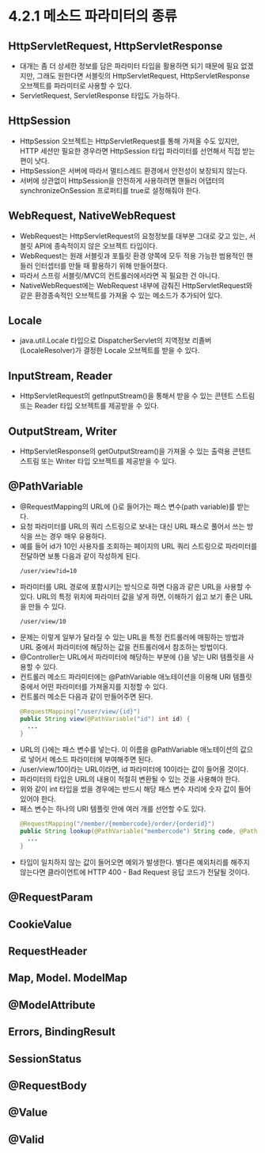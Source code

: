 # 4.2.1 메소드 파라미터의 종류
## HttpServletRequest, HttpServletResponse
- 대개는 좀 더 상세한 정보를 담은 파라미터 타입을 활용하면 되기 때문에 필요 없겠지만,
  그래도 원한다면 서블릿의 HttpServletRequest, HttpServletResponse 오브젝트를 파라미터로 사용할 수 있다.
- ServletRequest, ServletResponse 타입도 가능하다.

## HttpSession
- HttpSession 오브젝트는 HttpServletRequest를 통해 가져올 수도 있지만, HTTP 세션만 필요한 경우라면
  HttpSession 타입 파라미터를 선언해서 직접 받는 편이 낫다.
- HttpSession은 서버에 따라서 멀티스레드 환경에서 안전성이 보장되지 않는다.
- 서버에 상관없이 HttpSession을 안전하게 사용하려면 핸들러 어댑터의 synchronizeOnSession 프로퍼티를 true로 설정해줘야 한다.

## WebRequest, NativeWebRequest
- WebRequest는 HttpServletRequest의 요청정보를 대부분 그대로 갖고 있는, 서블릿 API에 종속적이지 않은 오브젝트 타입이다.
- WebRequest는 원래 서블릿과 포틀릿 환경 양쪽에 모두 적용 가능한 범용적인 핸들러 인터셉터를 만들 때 활용하기 위해 만들어졌다.
- 따라서 스프링 서블릿/MVC의 컨트롤러에서라면 꼭 필요한 건 아니다.
- NativeWebRequest에는 WebRequest 내부에 감춰진 HttpServletRequest와 같은 환경종속적인 오브젝트를 가져올 수 있는 메소드가 추가되어 있다.

## Locale
- java.util.Locale 타입으로 DispatcherServlet의 지역정보 리졸버(LocaleResolver)가 결정한 Locale 오브젝트를 받을 수 있다.

## InputStream, Reader
- HttpServletRequest의 getInputStream()을 통해서 받을 수 있는 콘텐트 스트림 또는 Reader 타입 오브젝트를 제공받을 수 있다.

## OutputStream, Writer
- HttpServletResponse의 getOutputStream()을 가져올 수 있는 출력용 콘텐트 스트림 또는 Writer 타입 오브젝트를 제공받을 수 있다.

## @PathVariable
- @RequestMapping의 URL에 {}로 들어가는 패스 변수(path variable)를 받는다.
- 요청 파라미터를 URL의 쿼리 스트링으로 보내는 대신 URL 패스로 풀어서 쓰는 방식을 쓰는 경우 매우 유용하다.
- 예를 들어 id가 10인 사용자를 조회하는 페이지의 URL 쿼리 스트링으로 파라미터를 전달하면 보통 다음과 같이 작성하게 된다.
  ```
  /user/view?id=10
  ```
- 파라미터를 URL 경로에 포함시키는 방식으로 하면 다음과 같은 URL을 사용할 수 있다.
  URL의 특정 위치에 파라미터 값을 넣게 하면, 이해하기 쉽고 보기 좋은 URL을 만들 수 있다.
  ```
  /user/view/10
  ```
- 문제는 이렇게 일부가 달라질 수 있는 URL을 특정 컨트롤러에 매핑하는 방법과 URL 중에서 파라미터에 해당하는 값을 컨트롤러에서 참조하는 방법이다.
- @Controller는 URL에서 파라미터에 해당하는 부분에 {}을 넣는 URI 템플릿을 사용할 수 있다.
- 컨트롤러 메소드 파라미터에는 @PathVariable 애노테이션을 이용해 URI 템플릿 중에서 어떤 파라미터를 가져올지를 지정할 수 있다.
- 컨트롤러 메소든 다음과 같이 만들어주면 된다.
  ```java
  @RequestMapping("/user/view/{id}")
  public String view(@PathVariable("id") int id) {
    ...
  }
  ```
- URL의 {}에는 패스 변수를 넣는다. 이 이름을 @PathVariable 애노테이션의 값으로 넣어서 메소드 파라미터에 부여해주면 된다.
- /user/view/10이라는 URL이라면, id 파라미터에 10이라는 값이 들어올 것이다.
- 파라미터의 타입은 URL의 내용이 적절히 변환될 수 있는 것을 사용해야 한다.
- 위와 같이 int 타입을 썼을 경우에는 반드시 해당 패스 변수 자리에 숫자 값이 들어 있어야 한다.
- 패스 변수는 하나의 URI 템플릿 안에 여러 개를 선언할 수도 있다.
  ```java
  @RequestMapping("/member/{membercode}/order/{orderid}")
  public String lookup(@PathVariable("membercode") String code, @PathVariable("orderid") int orderid) {
    ...
  }
  ```
- 타입이 일치하지 않는 값이 들어오면 예외가 발생한다.
  별다른 예외처리를 해주지 않는다면 클라이언트에 HTTP 400 - Bad Request 응답 코드가 전달될 것이다.

## @RequestParam
## CookieValue
## RequestHeader
## Map, Model. ModelMap
## @ModelAttribute
## Errors, BindingResult
## SessionStatus
## @RequestBody
## @Value
## @Valid